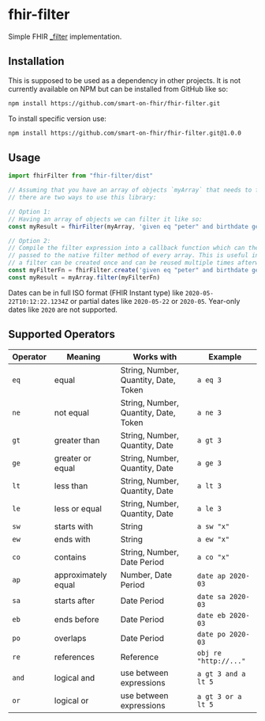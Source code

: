 # fhir-filter
Simple FHIR [_filter](https://www.hl7.org/fhir/search_filter.html) implementation.

## Installation
This is supposed to be used as a dependency in other projects. It is not
currently available on NPM but can be installed from GitHub like so:
```sh
npm install https://github.com/smart-on-fhir/fhir-filter.git
```

To install specific version use:
```sh
npm install https://github.com/smart-on-fhir/fhir-filter.git@1.0.0
```

## Usage

```ts
import fhirFilter from "fhir-filter/dist"

// Assuming that you have an array of objects `myArray` that needs to filtered,
// there are two ways to use this library:

// Option 1:
// Having an array of objects we can filter it like so:
const myResult = fhirFilter(myArray, 'given eq "peter" and birthdate ge 2014-10-10')

// Option 2:
// Compile the filter expression into a callback function which can then be
// passed to the native filter method of every array. This is useful in case
// a filter can be created once and can be reused multiple times afterwards
const myFilterFn = fhirFilter.create('given eq "peter" and birthdate ge 2014-10-10')
const myResult = myArray.filter(myFilterFn)
```

Dates can be in full ISO format (FHIR Instant type) like `2020-05-22T10:12:22.1234Z`
or partial dates like `2020-05-22` or `2020-05`. Year-only dates like `2020` are not supported.

## Supported Operators

| Operator | Meaning             | Works with                            | Example              |
|----------|---------------------|---------------------------------------|----------------------|
| `eq`     | equal               | String, Number, Quantity, Date, Token | `a eq 3`             |
| `ne`     | not equal           | String, Number, Quantity, Date, Token | `a ne 3`             |
| `gt`     | greater than        | String, Number, Quantity, Date        | `a gt 3`             |
| `ge`     | greater or equal    | String, Number, Quantity, Date        | `a ge 3`             |
| `lt`     | less than           | String, Number, Quantity, Date        | `a lt 3`             |
| `le`     | less or equal       | String, Number, Quantity, Date        | `a le 3`             |
| `sw`     | starts with         | String                                | `a sw "x"`           |
| `ew`     | ends with           | String                                | `a ew "x"`           |
| `co`     | contains            | String, Number, Date Period           | `a co "x"`           |
| `ap`     | approximately equal | Number, Date Period                   | `date ap 2020-03`    |
| `sa`     | starts after        | Date Period                           | `date sa 2020-03`    |
| `eb`     | ends before         | Date Period                           | `date eb 2020-03`    |
| `po`     | overlaps            | Date Period                           | `date po 2020-03`    |
| `re`     | references          | Reference                             | `obj re "http://..."`|
| `and`    | logical and         | use between expressions               | `a gt 3 and a lt 5`  |
| `or`     | logical or          | use between expressions               | `a gt 3 or a lt 5`   |


